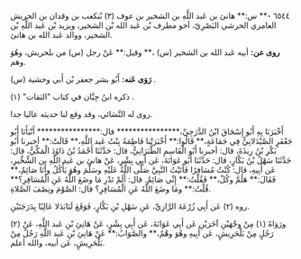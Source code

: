 ٦٥٤٤ -** س:** هانئ بن عَبد اللَّهِ بن الشخير بن عوف (٣) بْنكعب بن وقدان بن الحريش العامري الحرشي البَصْرِيّ، أخو مطرف بْن عَبد الله بْن الشخير، ويزيد بْن عَبد اللَّهِ بْن الشخير، ووالد عَبد الله بن هانئ.

**روى عن:** أبيه عَبد الله بن الشخير (س) ،** وقيل:** عَنْ رجل (س) من بلحريش، وهُوَ وهم.

**رَوَى عَنه:** أَبُو بشر جعفر بْن أَبي وحشية (س) .

ذكره ابنُ حِبَّان في كتاب "الثقات" (١) .

روى له النَّسَائي، وقد وقع لنا حديثه عاليا جدا.

أَخْبَرَنَا بِهِ أَبُو إِسْحَاقَ ابْنُ الدَّرَجِيِّ،**************** قال:**************** أَنْبَأَنَا أَبُو جَعْفَرٍ الصَّيْدَلانِيُّ فِي جَمَاعَةٍ،** قَالُوا:** أَخْبَرَتْنا فَاطِمَةُ بِنْتُ عَبد اللَّهِ،** قَالَتْ:** أخبرنا أَبُو بَكْرِ بْنُ رِيذَةَ، قال: أخبرنا أَبُو الْقَاسِمِ الطَّبَرَانِيُّ، قال: حَدَّثَنَا أَحْمَدُ بْنُ دَاوُدَ الْمَكِّيُّ، قال: حَدَّثَنَا سَهْلُ بْنُ بَكَّارٍ، قال: حَدَّثَنَا أَبُو عَوَانَةَ، عَن أَبِي بِشْرٍ، عَنْ هانئ بن عَبد اللَّهِ بن الشِّخِّيرِ، عَن أَبِيهِ، قال: كُنْتُ مُسَافِرًا فَأَتَيْتُ النَّبِيَّ صَلَّى اللَّهُ عَلَيْهِ وسَلَّمَ وهُوَ يَأْكُلُ وأَنَا صَائِمٌ،** فَقَالَ:** هَلُمَّ وكُلْ،** فَقُلْتُ:** إِنِّي صَائِمٌ. قال: أَلَمْ تَدْرِ مَا وضَعَ اللَّهُ عَنِ الْمُسَافِرِ؟** قُلْتُ:** ومَا وضَعَ اللَّهُ عَنِ الْمُسَافِرِ؟ قال: الصَّوْمَ ونِصْفَ الصَّلاةِ.

روه (٢) عَن أَبِي زُرْعَةَ الرَّازِيِّ، عَنِ سَهْلِ بْنِ بَكَّارٍ، فَوَقَعَ لَنَابَدَلا عَالِيًا بِدَرَجَتَيْنِ.

ورَوَاهُ (١) مِنْ وجْهَيْنِ آخَرَيْنِ عَن أَبِي عَوَانَةَ، عَن أَبِي بِشْرٍ، عَنْ هَانِئِ بْنِ عَبد اللَّهِ، عَنْ (٢) رَجُلٍ مِنْ بَلْحَرِيشٍ، عَن أَبِيهِ وهُوَ وهْمٌ،** والصَّوَابُ:** عَنْ هَانِئِ بْنِ عَبد اللَّهِ رَجُلٌ مِنْ بَلْحَرِيشٍ، عَن أبيه، والله أعلم.